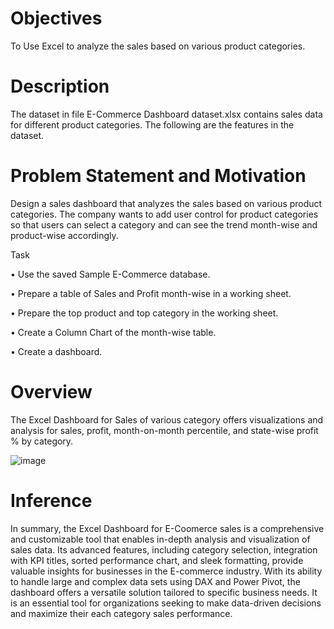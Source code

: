 # Objectives
To Use Excel to analyze the sales based on various product categories.

# Description
The dataset in file E-Commerce Dashboard dataset.xlsx contains sales data for different product categories. The following are the features in the dataset.

# Problem Statement and Motivation
Design a sales dashboard that analyzes the sales based on various product categories. The company wants to add user control for product categories so that users can select a category and can see the trend month-wise and product-wise accordingly.

Task

• Use the saved Sample E-Commerce database.

• Prepare a table of Sales and Profit month-wise in a working sheet.

• Prepare the top product and top category in the working sheet.

• Create a Column Chart of the month-wise table.

• Create a dashboard.


# Overview
The Excel Dashboard for Sales of various category offers visualizations and analysis for sales, profit, month-on-month percentile, and state-wise profit % by  category. 

![image](https://github.com/ShivaniVerma18/Sales_Analytics_Excel/assets/142603776/2711c26a-9941-4555-bffb-783d287c1597)

#   Inference
In summary, the Excel Dashboard for E-Coomerce sales is a comprehensive and customizable tool that enables in-depth analysis and visualization of sales data. Its advanced features, including category selection, integration with KPI titles, sorted performance chart, and sleek formatting, provide valuable insights for businesses in the E-commerce industry. With its ability to handle large and complex data sets using DAX and Power Pivot, the dashboard offers a versatile solution tailored to specific business needs. It is an essential tool for organizations seeking to make data-driven decisions and maximize their each category  sales performance.
